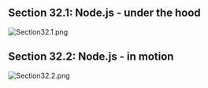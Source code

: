 ## Section 32.1: Node.js - under the hood

![Section32.1.png](https://github.com/pro-js/nodeJS-Professionals/blob/master/img/Section32.1.png)


## Section 32.2: Node.js - in motion

![Section32.2.png](https://github.com/pro-js/nodeJS-Professionals/blob/master/img/Section32.2.png)
